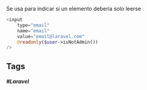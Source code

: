 Se usa para indicar si un elemento deberia solo leerse

```php
<input
    type="email"
    name="email"
    value="email@laravel.com"
    @readonly($user->isNotAdmin())
/>
```
## Tags

##### #Laravel

